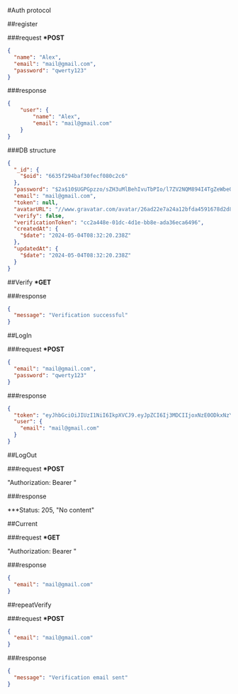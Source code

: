 #Auth protocol

##register

###request
**\*POST**

```json
{
  "name": "Alex",
  "email": "mail@gmail.com",
  "password": "qwerty123"
}
```

###response

```json
{
    "user": {
        "name": "Alex",
        "email": "mail@gmail.com"
    }
}
```

###DB structure

```json
{
  "_id": {
    "$oid": "6635f294baf30fecf080c2c6"
  },
  "password": "$2a$10$UGPGpzzo/sZH3uMlBehIvuTbPIo/l7ZV2NQM894I4TgZeWbeOzraa",
  "email": "mail@gmail.com",
  "token": null,
  "avatarURL": "//www.gravatar.com/avatar/26ad22e7a24a12bfda4591678d2d8d92",
  "verify": false,
  "verificationToken": "cc2a448e-01dc-4d1e-bb8e-ada36eca6496",
  "createdAt": {
    "$date": "2024-05-04T08:32:20.238Z"
  },
  "updatedAt": {
    "$date": "2024-05-04T08:32:20.238Z"
  }
}
```

##Verify
**\*GET**

###response

```json
{
  "message": "Verification successful"
}
```

##LogIn

###request
**\*POST**

```json
{
  "email": "mail@gmail.com",
  "password": "qwerty123"
}
```

###response

```json
{
  "token": "eyJhbGciOiJIUzI1NiI6IkpXVCJ9.eyJpZCI6Ij3MDCIIjoxNzE0ODkxNzY5fQ.K6wb9XR2cAyr70QW1LrvfMqrckUU9e8Q",
  "user": {
    "email": "mail@gmail.com"
  }
}
```

##LogOut

###request
**\*POST**

"Authorization: Bearer <token>"

###response

\*\*\*Status: 205, "No content"

##Current

###request
**\*GET**

"Authorization: Bearer <token>"

###response

```json
{
  "email": "mail@gmail.com"
}
```

##repeatVerify

###request
**\*POST**

```json
{
  "email": "mail@gmail.com"
}
```

###response

```json
{
  "message": "Verification email sent"
}
```
